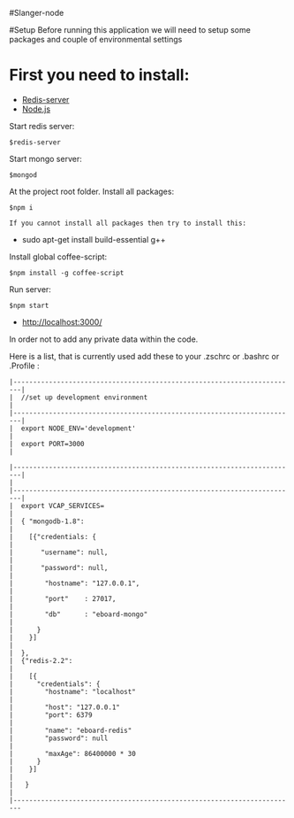 #Slanger-node

#Setup
Before running this application we will need to setup some packages and couple of environmental settings

# First you need to install:
* [Redis-server](http://redis.io/topics/quickstart)
* [Node.js](nodejs.org)


  
Start redis server: 
    
    $redis-server

Start mongo server:
    
    $mongod

At the project root folder.
Install all packages:
    
    $npm i

    If you cannot install all packages then try to install this:
  * sudo apt-get install build-essential g++

Install global coffee-script:
   
    $npm install -g coffee-script

Run server:
    
    $npm start

 * [http://localhost:3000/](http://localhost:3000/)

In order not to add any private data within the code.

Here is a list, that is currently used add these to your .zschrc or .bashrc or .Profile :

    |------------------------------------------------------------------------|
    |  //set up development environment                                      |
    |------------------------------------------------------------------------|
    |  export NODE_ENV='development'                                         |
    |  export PORT=3000                                                      | 
    
    |------------------------------------------------------------------------|
    | 
    |------------------------------------------------------------------------|
    |  export VCAP_SERVICES=                                                 |
    |  { "mongodb-1.8":                                                      |
    |    [{"credentials: {                                                   |
    |       "username": null,                                                |
    |       "password": null,                                                |
    |        "hostname": "127.0.0.1",                                        |
    |        "port"    : 27017,                                              |
    |        "db"      : "eboard-mongo"                                      |
    |      }
    |    }]                                                                  |
    |  }, 
    |  {"redis-2.2":                                                         |
    |    [{
    |      "credentials": {
    |        "hostname": "localhost"                                         |
    |        "host": "127.0.0.1"
    |        "port": 6379                                                    |
    |        "name": "eboard-redis"
    |        "password": null                                                |
    |        "maxAge": 86400000 * 30
    |      }
    |    }]                                                                  |
    |   }                                                                    |
    |------------------------------------------------------------------------               
   
 